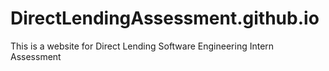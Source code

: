 # DirectLendingAssessment.github.io
This is a website for Direct Lending Software Engineering Intern Assessment
